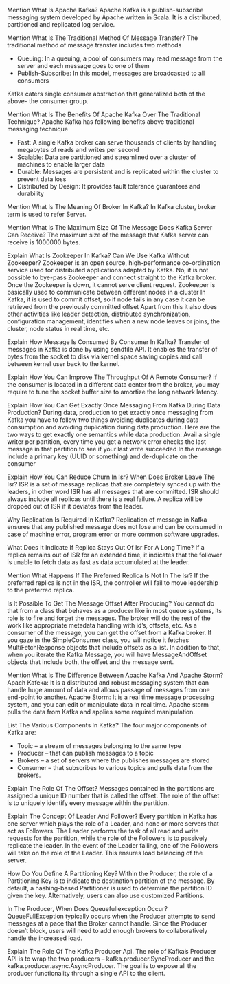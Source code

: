 Mention What Is Apache Kafka?
Apache Kafka is a publish-subscribe messaging system developed by Apache written in Scala. It is a distributed, partitioned and replicated log service.

Mention What Is The Traditional Method Of Message Transfer?
The traditional method of message transfer includes two methods
+ Queuing: In a queuing, a pool of consumers may read message from the server and each message goes to one of them
+ Publish-Subscribe: In this model, messages are broadcasted to all consumers

Kafka caters single consumer abstraction that generalized both of the above- the consumer group.

Mention What Is The Benefits Of Apache Kafka Over The Traditional Technique?
Apache Kafka has following benefits above traditional messaging technique
+ Fast: A single Kafka broker can serve thousands of clients by handling megabytes of reads and writes per second
+ Scalable: Data are partitioned and streamlined over a cluster of machines to enable larger data
+ Durable: Messages are persistent and is replicated within the cluster to prevent data loss
+ Distributed by Design: It provides fault tolerance guarantees and durability

Mention What Is The Meaning Of Broker In Kafka?
In Kafka cluster, broker term is used to refer Server.

Mention What Is The Maximum Size Of The Message Does Kafka Server Can Receive?
The maximum size of the message that Kafka server can receive is 1000000 bytes.

Explain What Is Zookeeper In Kafka? Can We Use Kafka Without Zookeeper?
Zookeeper is an open source, high-performance co-ordination service used for distributed applications adapted by Kafka.
No, it is not possible to bye-pass Zookeeper and connect straight to the Kafka broker. Once the Zookeeper is down, it cannot serve client request.
Zookeeper is basically used to communicate between different nodes in a cluster
In Kafka, it is used to commit offset, so if node fails in any case it can be retrieved from the previously committed offset
Apart from this it also does other activities like leader detection, distributed synchronization, configuration management, identifies when a new node leaves or joins, the cluster, node status in real time, etc.

Explain How Message Is Consumed By Consumer In Kafka?
Transfer of messages in Kafka is done by using sendfile API. It enables the transfer of bytes from the socket to disk via kernel space saving copies and call between kernel user back to the kernel.

Explain How You Can Improve The Throughput Of A Remote Consumer?
If the consumer is located in a different data center from the broker, you may require to tune the socket buffer size to amortize the long network latency.

Explain How You Can Get Exactly Once Messaging From Kafka During Data Production?
During data, production to get exactly once messaging from Kafka you have to follow two things avoiding duplicates during data consumption and avoiding duplication during data production.
Here are the two ways to get exactly one semantics while data production:
Avail a single writer per partition, every time you get a network error checks the last message in that partition to see if your last write succeeded
In the message include a primary key (UUID or something) and de-duplicate on the consumer

Explain How You Can Reduce Churn In Isr? When Does Broker Leave The Isr?
ISR is a set of message replicas that are completely synced up with the leaders, in other word ISR has all messages that are committed. ISR should always include all replicas until there is a real failure. A replica will be dropped out of ISR if it deviates from the leader.

Why Replication Is Required In Kafka?
Replication of message in Kafka ensures that any published message does not lose and can be consumed in case of machine error, program error or more common software upgrades.

What Does It Indicate If Replica Stays Out Of Isr For A Long Time?
If a replica remains out of ISR for an extended time, it indicates that the follower is unable to fetch data as fast as data accumulated at the leader.

Mention What Happens If The Preferred Replica Is Not In The Isr?
If the preferred replica is not in the ISR, the controller will fail to move leadership to the preferred replica.

Is It Possible To Get The Message Offset After Producing?
You cannot do that from a class that behaves as a producer like in most queue systems, its role is to fire and forget the messages. The broker will do the rest of the work like appropriate metadata handling with id’s, offsets, etc.
As a consumer of the message, you can get the offset from a Kafka broker. If you gaze in the SimpleConsumer class, you will notice it fetches MultiFetchResponse objects that include offsets as a list. In addition to that, when you iterate the Kafka Message, you will have MessageAndOffset objects that include both, the offset and the message sent.



Mention What Is The Difference Between Apache Kafka And Apache Storm?
Apach Kafeka: It is a distributed and robust messaging system that can handle huge amount of data and allows passage of messages from one end-point to another.
Apache Storm: It is a real time message processing system, and you can edit or manipulate data in real time. Apache storm pulls the data from Kafka and applies some required manipulation.


List The Various Components In Kafka?
The four major components of Kafka are:
+ Topic – a stream of messages belonging to the same type
+ Producer – that can publish messages to a topic
+ Brokers – a set of servers where the publishes messages are stored
+ Consumer – that subscribes to various topics and pulls data from the brokers.

Explain The Role Of The Offset?
Messages contained in the partitions are assigned a unique ID number that is called the offset. The role of the offset is to uniquely identify every message within the partition.

Explain The Concept Of Leader And Follower?
Every partition in Kafka has one server which plays the role of a Leader, and none or more servers that act as Followers. The Leader performs the task of all read and write requests for the partition, while the role of the Followers is to passively replicate the leader. In the event of the Leader failing, one of the Followers will take on the role of the Leader. This ensures load balancing of the server.

How Do You Define A Partitioning Key?
Within the Producer, the role of a Partitioning Key is to indicate the destination partition of the message. By default, a hashing-based Partitioner is used to determine the partition ID given the key. Alternatively, users can also use customized Partitions.

In The Producer, When Does Queuefullexception Occur?
QueueFullException typically occurs when the Producer attempts to send messages at a pace that the Broker cannot handle. Since the Producer doesn’t block, users will need to add enough brokers to collaboratively handle the increased load.

Explain The Role Of The Kafka Producer Api.
The role of Kafka’s Producer API is to wrap the two producers – kafka.producer.SyncProducer and the kafka.producer.async.AsyncProducer. The goal is to expose all the producer functionality through a single API to the client.